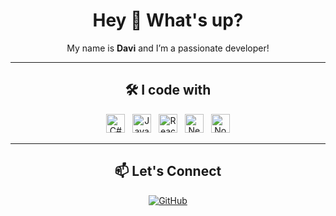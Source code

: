 <h1 align="center">Hey 👋 What's up?</h1>

<p align="center">My name is <strong>Davi</strong> and I’m a passionate developer!</p>

---

<h2 align="center">🛠️ I code with</h2>

<p align="center">
  <img src="https://cdn.jsdelivr.net/gh/devicons/devicon/icons/csharp/csharp-original.svg" height="30" alt="C# logo" />
  &nbsp;
  <img src="https://cdn.jsdelivr.net/gh/devicons/devicon/icons/javascript/javascript-original.svg" height="30" alt="JavaScript logo" />
  &nbsp;
  <img src="https://cdn.jsdelivr.net/gh/devicons/devicon/icons/react/react-original.svg" height="30" alt="React logo" />
  &nbsp;
  <img src="https://cdn.jsdelivr.net/gh/devicons/devicon/icons/nextjs/nextjs-original.svg" height="30" alt="Next.js logo" />
  &nbsp;
  <img src="https://cdn.jsdelivr.net/gh/devicons/devicon/icons/nodejs/nodejs-original.svg" height="30" alt="Node.js logo" />
</p>

---

<h2 align="center">📫 Let's Connect</h2>

<p align="center">
  <a href="https://github.com/DaviLamarca" target="_blank">
    <img src="https://img.shields.io/badge/GitHub-100000?style=for-the-badge&logo=github&logoColor=white" alt="GitHub"/>
  </a>
</p>
